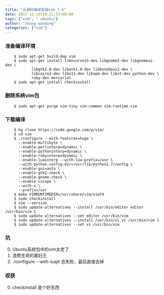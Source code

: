 ```yaml
---
title: "从源码编译安装vim 7.4"
date: 2017-12-15T19:21:57+08:00
tags: ["vim", " ubuntu"]
author: "zhang wanming"
categories: ["vim"]
---
```


### 准备编译环境

        $ sudo apt-get build-dep vim
        $ sudo apt-get install libncurses5-dev libgnome2-dev libgnomeui-dev \
                libgtk2.0-dev libatk1.0-dev libbonoboui2-dev \
                libcairo2-dev libx11-dev libxpm-dev libxt-dev python-dev \
                ruby-dev mercurial
        $ sudo apt-get install checkinstall


### 删除系统vim包
        $ sudo apt-get purge vim-tiny vim-common vim-runtime vim


### 下载编译

        $ hg clone https://code.google.com/p/vim/
        $ cd vim
        $ ./configure --with-features=huge \
          --enable-multibyte \
          --enable-perlinterp=dynamic \
          --enable-pythoninterp=dynamic \
          --enable-rubyinterp=dynamic \
          --enable-luainterp --with-lua-prefix=/usr \
          --with-python-config-dir=/usr/lib/python2.7/config \
          --enable-gui=auto \
          --enable-gtk2-check \
          --enable-gnome-check \
          --enable-cscope \
          --with-x \
          --prefix=/usr
        $ make VIMRUNTIMEDIR=/usr/share/vim/vim74
        $ sudo checkinstall
        $ vim --version
        $ sudo update-alternatives --install /usr/bin/editor editor /usr/bin/vim 1
        $ sudo update-alternatives --set editor /usr/bin/vim
        $ sudo update-alternatives --install /usr/bin/vi vi /usr/bin/vim 1
        $ sudo update-alternatives --set vi /usr/bin/vim

### 坑
0. Ubuntu系统包中的vim太老了
1. 浪费生命的寡妇王
2. ./configure --with-luajit 总失败，最后直接去掉

### 收获
0. checkinstall 是个好东西